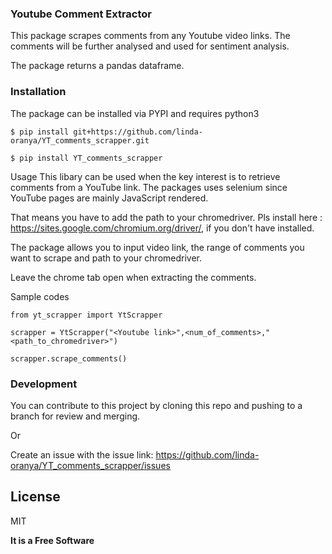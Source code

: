 ### Youtube Comment Extractor
This package scrapes comments from any Youtube video links. The comments will be further analysed and used for sentiment analysis.

The package returns a pandas dataframe.

### Installation
The package can be installed via PYPI and requires python3

``` shell 
$ pip install git+https://github.com/linda-oranya/YT_comments_scrapper.git
```

``` shell 
$ pip install YT_comments_scrapper
```

Usage
This libary can be used when the key interest is to retrieve comments from a YouTube link. The packages uses selenium since YouTube pages are mainly JavaScript rendered.

That means you have to add the path to your chromedriver. Pls install here : https://sites.google.com/chromium.org/driver/, if you don't have installed.

The package allows you to input video link, the range of comments you want to scrape and path to your chromedriver. 

Leave the chrome tab open when extracting the comments.

Sample codes

``` shell 
from yt_scrapper import YtScrapper

scrapper = YtScrapper("<Youtube link>",<num_of_comments>,"<path_to_chromedriver>")

scrapper.scrape_comments()
```

### Development
You can contribute to this project by cloning this repo and pushing to a branch for review and merging.

Or

 Create an issue with the issue link: https://github.com/linda-oranya/YT_comments_scrapper/issues

 ## License

MIT

**It is a Free Software**


